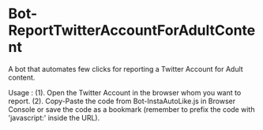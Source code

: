 # Bot-ReportTwitterAccountForAdultContent
A bot that automates few clicks for reporting a Twitter Account for Adult content.  

Usage :
(1). Open the Twitter Account in the browser whom you want to report.
(2). Copy-Paste the code from Bot-InstaAutoLike.js in Browser Console or save the code as a bookmark (remember to prefix the code with 'javascript:' inside the URL).
